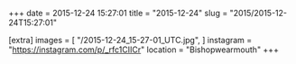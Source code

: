 +++
date = 2015-12-24 15:27:01
title = "2015-12-24"
slug = "2015/2015-12-24T15:27:01"

[extra]
images = [
    "/2015-12-24_15-27-01_UTC.jpg",
]
instagram = "https://instagram.com/p/_rfc1CIICr"
location = "Bishopwearmouth"
+++

